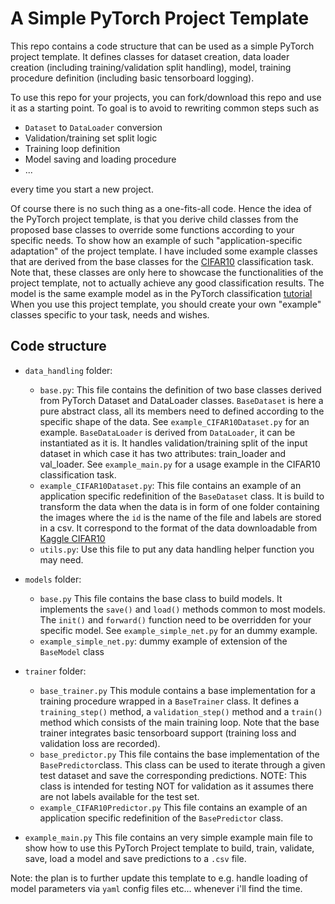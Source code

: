 # A Simple PyTorch Project Template
This repo contains a code structure that can be used as a simple PyTorch project template. 
It defines classes for dataset creation, data loader creation (including training/validation split handling), model, training procedure definition (including basic tensorboard logging). 

To use this repo for your projects, you can fork/download this repo and use it as a starting point. To goal is to avoid to rewriting common steps such as
  * `Dataset` to `DataLoader` conversion
  * Validation/training set split logic
  * Training loop definition
  * Model saving and loading procedure
   * ...
 
 every time you start a new project. 
 
 Of course there is no such thing as a one-fits-all code. Hence the idea of the PyTorch project template, is that you derive child classes from the proposed base classes to override some functions according to your specific needs. 
 To show how an example of such "application-specific adaptation" of the project template. I have included some example classes that are derived from the base classes for the [CIFAR10](https://www.kaggle.com/c/cifar-10/) classification task. Note that, these classes are only here to showcase the functionalities of the project template, not to actually achieve any good classification results. The model is the same example model as in the PyTorch classification [tutorial](https://pytorch.org/tutorials/beginner/blitz/cifar10_tutorial.html) When you use this project template, you should create your own "example" classes specific to your task, needs and wishes.
 
## Code structure

* `data_handling` folder:
    * `base.py`: 
        This file contains the definition of two base classes derived from PyTorch Dataset and DataLoader classes. `BaseDataset` is here a pure abstract class, all its members need to defined according to the specific shape of the data. See `example_CIFAR10Dataset.py` for an example.
`BaseDataLoader` is derived from `DataLoader`, it can be instantiated as it is. It handles validation/training split of the input dataset in which case it has two attributes: train_loader and val_loader. See `example_main.py` for a usage example in the CIFAR10 classification task.
    * `example_CIFAR10Dataset.py`:
        This file contains an example of an application specific redefinition of the `BaseDataset` class. It is build to transform the data when the data is in form of one folder containing the images where the `id` is the name of the file and labels are stored in a csv. It correspond to the format of the data downloadable from [Kaggle CIFAR10]((https://www.kaggle.com/c/cifar-10/))
    * `utils.py`:
        Use this file to put any data handling helper function you may need.

* `models` folder:
    * `base.py`
        This file contains the base class to build models. It implements the `save()` and `load()` methods common to most models. The `init()` and `forward()` function need to be overridden for your specific model.
        See `example_simple_net.py` for an dummy example.
    * `example_simple_net.py`: dummy example of extension of the `BaseModel` class

* `trainer` folder:
    * `base_trainer.py`
        This module contains a base implementation for a training procedure wrapped in a `BaseTrainer` class. It defines a `training_step()` method, a `validation_step()` method and a `train()` method which consists of the main training loop. Note that the base trainer integrates basic tensorboard support 
(training loss and validation loss are recorded).
    * `base_predictor.py`
        This file contains the base implementation of the `BasePredictor`class. This class can be used to iterate through a given test dataset and save the corresponding predictions.
        NOTE: This class is intended for testing NOT for validation as it assumes there are not labels available for the test set.
    * `example_CIFAR10Predictor.py`
        This file contains an example of an application specific redefinition of the `BasePredictor` class.
        
* `example_main.py` This file contains an very simple example main file to show how to use this PyTorch Project template to build, train, validate, save, load a model
and save predictions to a `.csv` file.



Note: the plan is to further update this template to e.g. handle loading of model parameters via `yaml` config files etc... whenever i'll find the time.

